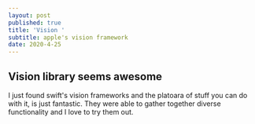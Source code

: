 ```yaml
---
layout: post
published: true
title: 'Vision '
subtitle: apple's vision framework
date: 2020-4-25
---
```

## Vision library seems awesome
I just found swift's vision frameworks and the platoara of stuff you can do with it, is just fantastic. They were able to gather together diverse functionality and I love to try them out. 

